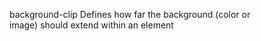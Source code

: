 background-clip
    Defines how far the background (color or  
    image) should extend within an element  
